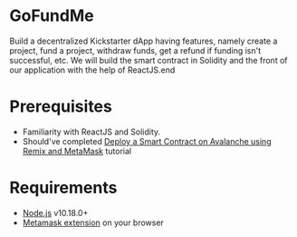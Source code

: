 # GoFundMe
 Build a decentralized Kickstarter dApp having features, namely create a project, fund a project, withdraw funds, get a refund if funding isn't successful, etc. We will build the smart contract in Solidity and the front of our application with the help of ReactJS.end

 # Prerequisites
- Familiarity with ReactJS and Solidity.  
- Should've completed [Deploy a Smart Contract on Avalanche using Remix and MetaMask](https://learn.figment.io/tutorials/deploy-a-smart-contract-on-avalanche-using-remix-and-metamask) tutorial  
  
# Requirements
- [Node.js](https://nodejs.org/en/download/releases/) v10.18.0+  
- [Metamask extension](https://metamask.io/download/) on your browser  
